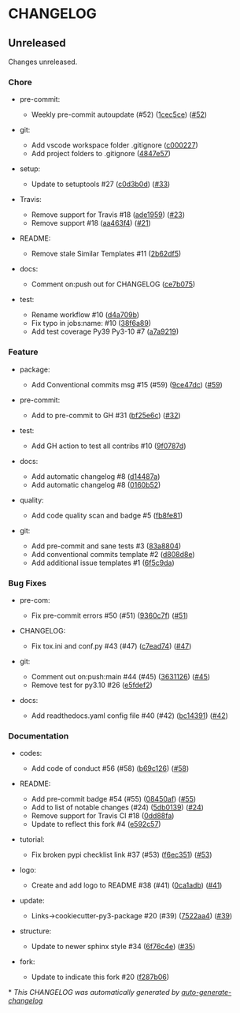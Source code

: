 # CHANGELOG

## Unreleased

Changes unreleased.

### Chore

- pre-commit:
  - Weekly pre-commit autoupdate (#52) ([1cec5ce](https://github.com/imAsparky/cookiecutter-py3-package/commit/1cec5ce9c4db54a2945690906ead6a3f4fd1f420)) ([#52](https://github.com/imAsparky/cookiecutter-py3-package/pull/52))

- git:
  - Add vscode workspace folder .gitignore ([c000227](https://github.com/imAsparky/cookiecutter-py3-package/commit/c00022746f83c123ec441bdd010fdd06e8f34b58))
  - Add project folders to .gitignore ([4847e57](https://github.com/imAsparky/cookiecutter-py3-package/commit/4847e574c6b978a3aab14313b12a74d1c879dcd6))

- setup:
  - Update to setuptools #27 ([c0d3b0d](https://github.com/imAsparky/cookiecutter-py3-package/commit/c0d3b0dc18a58a947a2d9eea5123a31ae39e843c)) ([#33](https://github.com/imAsparky/cookiecutter-py3-package/pull/33))

- Travis:
  - Remove support for Travis #18 ([ade1959](https://github.com/imAsparky/cookiecutter-py3-package/commit/ade1959381459abb179df2b3a7c1e25ae695f3db)) ([#23](https://github.com/imAsparky/cookiecutter-py3-package/pull/23))
  - Remove support #18 ([aa463f4](https://github.com/imAsparky/cookiecutter-py3-package/commit/aa463f412f26a03a9c1cc278b9bca56e54f114a2)) ([#21](https://github.com/imAsparky/cookiecutter-py3-package/pull/21))

- README:
  - Remove stale Similar Templates #11 ([2b62df5](https://github.com/imAsparky/cookiecutter-py3-package/commit/2b62df5f7cf28f6b10fcc17ecebc6dec6dd550e2))

- docs:
  - Comment on:push out for CHANGELOG ([ce7b075](https://github.com/imAsparky/cookiecutter-py3-package/commit/ce7b075187b060ca036e34a65f7f8e52a4ab1f0d))

- test:
  - Rename workflow #10 ([d4a709b](https://github.com/imAsparky/cookiecutter-py3-package/commit/d4a709bcc6f8a431363b1837c3e78a6718f0ec44))
  - Fix typo in jobs:name:  #10 ([38f6a89](https://github.com/imAsparky/cookiecutter-py3-package/commit/38f6a89d02b3512f143b6e74b775b8cdbaa2882a))
  - Add test coverage Py39 Py3-10 #7 ([a7a9219](https://github.com/imAsparky/cookiecutter-py3-package/commit/a7a921961c2d439ac0724fc539249520f73c6c72))

### Feature

- package:
  - Add Conventional commits msg #15 (#59) ([9ce47dc](https://github.com/imAsparky/cookiecutter-py3-package/commit/9ce47dc73327bdb39d49e5e2074f1320e71d2285)) ([#59](https://github.com/imAsparky/cookiecutter-py3-package/pull/59))

- pre-commit:
  - Add to pre-commit to GH #31 ([bf25e6c](https://github.com/imAsparky/cookiecutter-py3-package/commit/bf25e6cf327670a6e7a38e1464de74a25e447205)) ([#32](https://github.com/imAsparky/cookiecutter-py3-package/pull/32))

- test:
  - Add GH action to test all contribs #10 ([9f0787d](https://github.com/imAsparky/cookiecutter-py3-package/commit/9f0787d7403429186948a38e4b33a1ea8c66ab71))

- docs:
  - Add automatic changelog #8 ([d14487a](https://github.com/imAsparky/cookiecutter-py3-package/commit/d14487aa3f3c190a1720884e1c875bdca055cb7d))
  - Add automatic changelog #8 ([0160b52](https://github.com/imAsparky/cookiecutter-py3-package/commit/0160b52a0a623cc48c8400a5700b1a7460cb6812))

- quality:
  - Add code quality scan and badge #5 ([fb8fe81](https://github.com/imAsparky/cookiecutter-py3-package/commit/fb8fe81f4d9439e78a33b00babfa2ab3a7ae380b))

- git:
  - Add pre-commit and sane tests #3 ([83a8804](https://github.com/imAsparky/cookiecutter-py3-package/commit/83a88044bfb0ce44e54eb05943f2eb2c4282d195))
  - Add conventional commits template #2 ([d808d8e](https://github.com/imAsparky/cookiecutter-py3-package/commit/d808d8ef08ca158f98bf5a302062f13ab503ab31))
  - Add additional issue templates #1 ([6f5c9da](https://github.com/imAsparky/cookiecutter-py3-package/commit/6f5c9da926b158d2116db2cee3f1bf3ac459c86b))

### Bug Fixes

- pre-com:
  - Fix pre-commit errors #50  (#51) ([9360c7f](https://github.com/imAsparky/cookiecutter-py3-package/commit/9360c7fe47a3e79ae421c5e43ce330414203b2b1)) ([#51](https://github.com/imAsparky/cookiecutter-py3-package/pull/51))

- CHANGELOG:
  - Fix tox.ini and conf.py #43 (#47) ([c7ead74](https://github.com/imAsparky/cookiecutter-py3-package/commit/c7ead747409c6b1997e2524fefd261f7259d0274)) ([#47](https://github.com/imAsparky/cookiecutter-py3-package/pull/47))

- git:
  - Comment out on:push:main  #44 (#45) ([3631126](https://github.com/imAsparky/cookiecutter-py3-package/commit/3631126832b3724859a2cfb58a834205c5948567)) ([#45](https://github.com/imAsparky/cookiecutter-py3-package/pull/45))
  - Remove test for py3.10 #26 ([e5fdef2](https://github.com/imAsparky/cookiecutter-py3-package/commit/e5fdef216b7adf4c0759d85fc2b90a733d2f4426))

- docs:
  - Add readthedocs.yaml config file #40 (#42) ([bc14391](https://github.com/imAsparky/cookiecutter-py3-package/commit/bc14391f508c585aa8a29f00150c75e4823bc4a0)) ([#42](https://github.com/imAsparky/cookiecutter-py3-package/pull/42))

### Documentation

- codes:
  - Add code of conduct #56 (#58) ([b69c126](https://github.com/imAsparky/cookiecutter-py3-package/commit/b69c1269178d77cee55983992b5a22737197d8b9)) ([#58](https://github.com/imAsparky/cookiecutter-py3-package/pull/58))

- README:
  - Add pre-commit badge #54 (#55) ([08450af](https://github.com/imAsparky/cookiecutter-py3-package/commit/08450af653d7b175a0327f51e5aaac7643f422c0)) ([#55](https://github.com/imAsparky/cookiecutter-py3-package/pull/55))
  - Add to list of notable changes (#24) ([5db0139](https://github.com/imAsparky/cookiecutter-py3-package/commit/5db0139e3c21190b3d2085d3c4947beeac2fea25)) ([#24](https://github.com/imAsparky/cookiecutter-py3-package/pull/24))
  - Remove support for Travis CI #18 ([0dd88fa](https://github.com/imAsparky/cookiecutter-py3-package/commit/0dd88fa56d5646caddd54828a2640fa96379d0af))
  - Update to reflect this fork #4 ([e592c57](https://github.com/imAsparky/cookiecutter-py3-package/commit/e592c5750e36aff5b8486e0324e8778510498d7c))

- tutorial:
  - Fix broken pypi checklist link #37 (#53) ([f6ec351](https://github.com/imAsparky/cookiecutter-py3-package/commit/f6ec3518368078b34d25293494b3332027ccb37b)) ([#53](https://github.com/imAsparky/cookiecutter-py3-package/pull/53))

- logo:
  - Create and add logo to README #38 (#41) ([0ca1adb](https://github.com/imAsparky/cookiecutter-py3-package/commit/0ca1adb6181138de7b6ccf06fa5984d2c693a169)) ([#41](https://github.com/imAsparky/cookiecutter-py3-package/pull/41))

- update:
  - Links->cookiecutter-py3-package #20 (#39) ([7522aa4](https://github.com/imAsparky/cookiecutter-py3-package/commit/7522aa4014eda677ec28bbd8154906f69afa8811)) ([#39](https://github.com/imAsparky/cookiecutter-py3-package/pull/39))

- structure:
  - Update to newer sphinx style #34 ([6f76c4e](https://github.com/imAsparky/cookiecutter-py3-package/commit/6f76c4ead0bb70be7f9630a0fb12ab8f6297bf7d)) ([#35](https://github.com/imAsparky/cookiecutter-py3-package/pull/35))

- fork:
  - Update to indicate this fork #20 ([f287b06](https://github.com/imAsparky/cookiecutter-py3-package/commit/f287b06c8bf40262728bfe2dfe5d542200d0b2ba))

\* *This CHANGELOG was automatically generated by [auto-generate-changelog](https://github.com/BobAnkh/auto-generate-changelog)*
